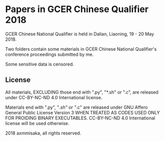 # Papers in GCER Chinese Qualifier 2018

GCER Chinese National Qualifier is held in Dalian, Liaoning, 19 - 20 May 2018.

Two folders contain some materials in GCER Chinese National Qualifier's conference proceedings submitted by me. 

Some sensitive data is censored. 

## License
All materials, EXCLUDING those end with ".py", "*.sh" or ".c", are released under CC-BY-NC-ND 4.0 International license. 

Materials end with ".py", "*.sh" or "*.c" are released under GNU Affero General Public License Version 3 WHEN TREATED AS CODES USED ONLY FOR PROIDING BINARY EXECUTABLES. CC-BY-NC-ND 4.0 International license will be used otherwise.

2018 axmmisaka, all rights reserved.